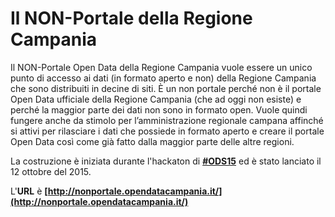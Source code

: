 # Il NON-Portale della Regione Campania
Il NON-Portale Open Data della Regione Campania vuole essere un unico punto di accesso ai dati (in formato aperto e non) della Regione Campania che sono distribuiti in decine di siti.
È un non portale perché non è il portale Open Data ufficiale della Regione Campania (che ad oggi non esiste) e perché la maggior parte dei dati non sono in formato open. Vuole quindi fungere anche da stimolo per l’amministrazione regionale campana affinché si attivi per rilasciare i dati che possiede in formato aperto e creare il portale Open Data così come già fatto dalla maggior parte delle altre regioni.

La costruzione è iniziata durante l'hackaton di [**#ODS15**](https://github.com/SiciliaHub/ods15/wiki) ed è stato lanciato il 12 ottobre del 2015.

L'**URL** è **[http://nonportale.opendatacampania.it/](http://nonportale.opendatacampania.it/)**
